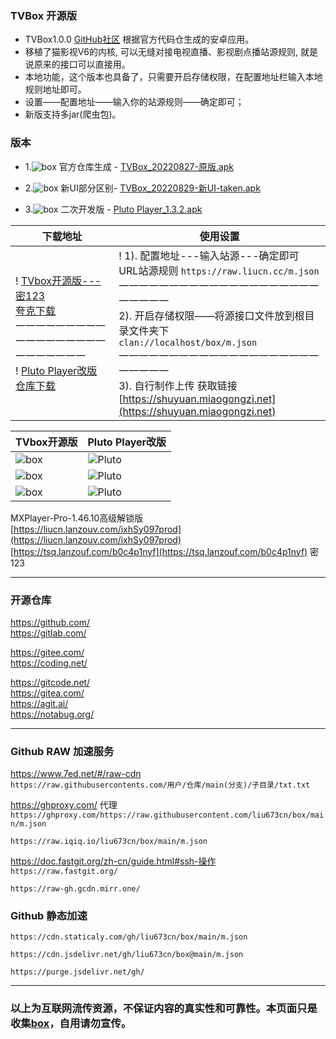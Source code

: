 ### TVBox 开源版
- TVBox1.0.0  [GitHub社区](https://github.com/CatVodTVOfficial/TVBoxOSC) 根据官方代码仓生成的安卓应用。  
- 移植了猫影视V6的内核, 可以无缝对接电视直播、影视剧点播站源规则, 就是说原来的接口可以直接用。  
- 本地功能，这个版本也具备了，只需要开启存储权限，在配置地址栏输入本地规则地址即可。  
- 设置——配置地址——输入你的站源规则——确定即可；  
- 新版支持多jar(爬虫包)。

### 版本
- 1.![box](https://raw.iqiq.io/liu673cn/box/main/sub/img/ico01.jpg) 官方仓库生成 - [TVBox_20220827-原版.apk](https://liucn.lanzouv.com/iEg2Q0am6t9c)

- 2.![box](https://raw.iqiq.io/liu673cn/box/main/sub/img/ico02.jpg) 新UI部分区别- [TVBox_20220829-新UI-taken.apk](https://liucn.lanzouv.com/iuQVo0am6tha)

- 3.![box](https://raw.iqiq.io/liu673cn/box/main/sub/img/ico03.jpg) 二次开发版 - [Pluto Player_1.3.2.apk](https://liucn.lanzouv.com/iMSBV0am6t7a)


下载地址 | 使用设置 
---------|---------
! [TVbox开源版---密123](https://tsq.lanzouf.com/b0c4nr91c#123)<br />[夸克下载](https://pan.quark.cn/s/4990bab723a1)<br />一一一一一一一一一一一一一一一一一一一一一一一一一<br />! [Pluto Player改版](https://pan.quark.cn/s/d5d888f3e25d)<br />[仓库下载](https://github.com/pluto-player/updates) |! 1). 配置地址---输入站源---确定即可<br /> URL站源规则 `https://raw.liucn.cc/m.json` <br />一一一一一一一一一一一一一一一一一一一一一一一一一<br />2). 开启存储权限——将源接口文件放到根目录文件夹下<br /> `clan://localhost/box/m.json`<br />一一一一一一一一一一一一一一一一一一一一一一一一一<br />3). 自行制作上传 获取链接<br /> [https://shuyuan.miaogongzi.net](https://shuyuan.miaogongzi.net)   


TVbox开源版 |Pluto Player改版
---------|---------
![box](https://raw.iqiq.io/liu673cn/box/main/sub/img/box01.jpg) | ![Pluto](https://raw.iqiq.io/liu673cn/box/main/sub/img/Pluto01.jpg)
![box](https://raw.iqiq.io/liu673cn/box/main/sub/img/box02.jpg) | ![Pluto](https://raw.iqiq.io/liu673cn/box/main/sub/img/Pluto02.jpg)
![box](https://raw.iqiq.io/liu673cn/box/main/sub/img/box03.jpg) | ![Pluto](https://raw.iqiq.io/liu673cn/box/main/sub/img/Pluto03.jpg)

MXPlayer-Pro-1.46.10高级解锁版   
[https://liucn.lanzouv.com/ixhSy097prod](https://liucn.lanzouv.com/ixhSy097prod)  
[https://tsq.lanzouf.com/b0c4p1nyf](https://tsq.lanzouf.com/b0c4p1nyf) 密 123   

------
### 开源仓库
https://github.com/  
https://gitlab.com/  

https://gitee.com/  
https://coding.net/  

https://gitcode.net/  
https://gitea.com/  
https://agit.ai/  
https://notabug.org/  

------
### Github RAW 加速服务
https://www.7ed.net/#/raw-cdn  
`https://raw.githubusercontents.com/用户/仓库/main(分支)/子目录/txt.txt`

https://ghproxy.com/  代理  
`https://ghproxy.com/https://raw.githubusercontent.com/liu673cn/box/main/m.json`

`https://raw.iqiq.io/liu673cn/box/main/m.json`

https://doc.fastgit.org/zh-cn/guide.html#ssh-操作  
`https://raw.fastgit.org/`

`https://raw-gh.gcdn.mirr.one/`

### Github 静态加速  
`https://cdn.staticaly.com/gh/liu673cn/box/main/m.json`  

`https://cdn.jsdelivr.net/gh/liu673cn/box@main/m.json`  

`https://purge.jsdelivr.net/gh/`  

------
### 以上为互联网流传资源，不保证内容的真实性和可靠性。本页面只是收集[box](https://docs.qq.com/sheet/DWnVsZU5uSkhBSHlv?tab=BB08J2)，自用请勿宣传。

